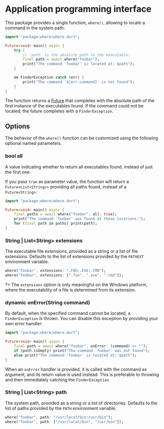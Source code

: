 # Application programming interface
This package provides a single function, `where()`, allowing to locate a command in the system path:

```dart
import "package:where/where.dart";

Future<void> main() async {
	try {
		// `path` is the absolute path to the executable.
		final path = await where("foobar");
		print("The command 'foobar' is located at: $path");
	}

	on FinderException catch (err) {
		print("The command '${err.command}' is not found");
	}
}
```

The function returns a [Future<String>](https://api.dart.dev/stable/dart-async/Future-class.html) that completes with the absolute path of the first instance of the executables found. If the command could not be located, the future completes with a `FinderException`.

## Options
The behavior of the `where()` function can be customized using the following optional named parameters.

### bool **all**
A value indicating whether to return all executables found, instead of just the first one.

If you pass `true` as parameter value, the function will return a `Future<List<String>>` providing all paths found, instead of a `Future<String>`:

```dart
import "package:where/where.dart";

Future<void> main() async {
	final paths = await where("foobar", all: true);
	print("The command 'foobar' was found at these locations:");
	for (final path in paths) print(path);
}
```

### String | List&lt;String&gt; **extensions**
The executable file extensions, provided as a string or a list of file extensions. Defaults to the list of extensions provided by the `PATHEXT` environment variable.

```dart
where("foobar", extensions: ".FOO;.EXE;.CMD");
where("foobar", extensions: [".foo", ".exe", ".cmd"]);
```

?> The `extensions` option is only meaningful on the Windows platform, where the executability of a file is determined from its extension.

### dynamic **onError**(String command)
By default, when the specified command cannot be located, a `FinderException` is thrown. You can disable this exception by providing your own error handler:

```dart
import "package:where/where.dart";

Future<void> main() async {
	final path = await where("foobar", onError: (command) => "");
	if (path.isEmpty) print("The command 'foobar' was not found");
	else print("The command 'foobar' is located at: $path");
}
```

When an `onError` handler is provided, it is called with the command as argument, and its return value is used instead. This is preferable to throwing and then immediately catching the `FinderException`.

### String | List&lt;String&gt; **path**
The system path, provided as a string or a list of directories. Defaults to the list of paths provided by the `PATH` environment variable.

```dart
where("foobar", path: "/usr/local/bin:/usr/bin");
where("foobar", path: ["/usr/local/bin", "/usr/bin"]);
```
